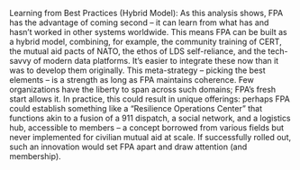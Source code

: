 Learning from Best Practices (Hybrid Model): As this analysis shows, FPA has the advantage of coming second – it can learn from what has and hasn’t worked in other systems worldwide. This means FPA can be built as a hybrid model, combining, for example, the community training of CERT, the mutual aid pacts of NATO, the ethos of LDS self-reliance, and the tech-savvy of modern data platforms. It’s easier to integrate these now than it was to develop them originally. This meta-strategy – picking the best elements – is a strength as long as FPA maintains coherence. Few organizations have the liberty to span across such domains; FPA’s fresh start allows it. In practice, this could result in unique offerings: perhaps FPA could establish something like a “Resilience Operations Center” that functions akin to a fusion of a 911 dispatch, a social network, and a logistics hub, accessible to members – a concept borrowed from various fields but never implemented for civilian mutual aid at scale. If successfully rolled out, such an innovation would set FPA apart and draw attention (and membership).